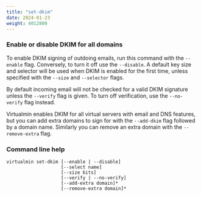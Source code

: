 ```yaml
---
title: "set-dkim"
date: 2024-01-23
weight: 4012800
---
```


### Enable or disable DKIM for all domains

To enable DKIM signing of outdoing emails, run this command with the `--enable` flag. Conversely, to turn it off use the `--disable`. A default key size and selector will be used when DKIM is enabled for the first time, unless specified with the `--size` and `--selector` flags.

By default incoming email will not be checked for a valid DKIM signature unless the `--verify` flag is given. To turn off verification, use the `--no-verify` flag instead.

Virtualmin enables DKIM for all virtual servers with email and DNS features, but you can add extra domains to sign for with the `--add-dkim` flag followed by a domain name. Similarly you can remove an extra domain with the `--remove-extra` flag.

### Command line help

```text
virtualmin set-dkim [--enable | --disable]
                    [--select name]
                    [--size bits]
                    [--verify | --no-verify]
                    [--add-extra domain]*
                    [--remove-extra domain]*
```
